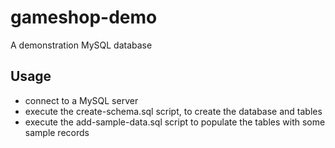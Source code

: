 # gameshop-demo
A demonstration MySQL database

## Usage
* connect to a MySQL server
* execute the create-schema.sql script, to create the database and tables
* execute the add-sample-data.sql script to populate the tables with some sample records


